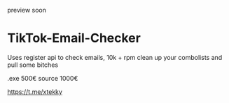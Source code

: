 preview soon

# TikTok-Email-Checker
Uses register api to check emails, 10k + rpm clean up your combolists and pull some bitches

.exe 500€
source 1000€

https://t.me/xtekky
